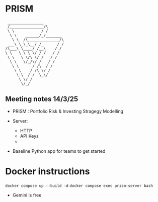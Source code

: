 # PRISM

```
 ________________
 /_______________/\
 \ \            / /
  \ \    ______/_/_______
   \ \  /\______________/\
 ___\ \_\_\__/ /_      / /
/\___\ \____/ /__\    / /
\ \   \ \ \ \/ / /   / /
 \ \   \ \/\ \/ /   / /
  \ \   \/_/\/ /   / /
   \ \      / /\  / /
    \ \    / /\ \/ /
     \ \  / /  \_\/
      \ \/ /
       \/_/
```

## Meeting notes 14/3/25
- PRISM : Portfolio Risk & Investing Stragegy Modelling


- Server:
    - HTTP
    - API Keys
    - 

- Baseline Python app for teams to get started

# Docker instructions
`docker compose up --build -d`
`docker compose exec prism-server bash`
- Gemini is free
